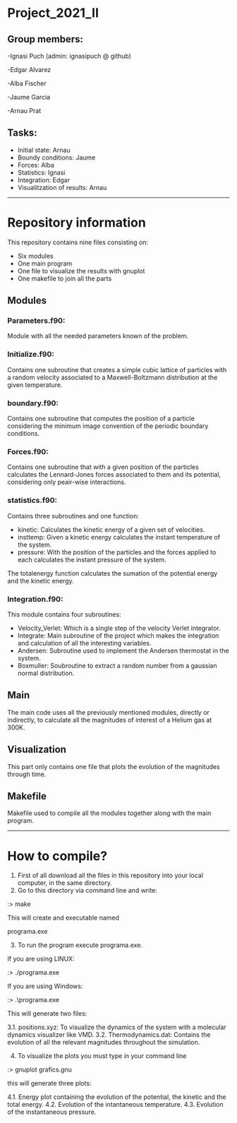 # Project_2021_II


## Group members:

-Ignasi Puch (admin: ignasipuch @ github)

-Edgar Alvarez

-Alba Fischer

-Jaume Garcia

-Arnau Prat


## Tasks:

- Initial state: Arnau
- Boundy conditions: Jaume
- Forces: Alba
- Statistics: Ignasi
- Integration: Edgar
- Visualitzation of results: Arnau

---

# Repository information

This repository contains nine files consisting on:

- Six modules
- One main program
- One file to visualize the results with gnuplot
- One makefile to join all the parts

## Modules

### Parameters.f90:

Module with all the needed parameters known of the problem.

### Initialize.f90:

Contains one subroutine that creates a simple cubic lattice of particles with a random velocity associated to a Maxwell-Boltzmann distribution at the given temperature. 

### boundary.f90:

Contains one subroutine that computes the position of a particle considering the minimum image convention of the periodic boundary conditions.

### Forces.f90:

Contains one subroutine that with a given position of the particles calculates the Lennard-Jones forces associated to them and its potential, considering only peair-wise interactions.

### statistics.f90:

Contains three subroutines and one function:
- kinetic: Calculates the kinetic energy of a given set of velocities.
- insttemp: Given a kinetic energy calculates the instant temperature of the system.
- pressure: With the position of the particles and the forces applied to each calculates the instant pressure of the system.

The totalenergy function calculates the sumation of the potential energy and the kinetic energy.

### Integration.f90:

This module contains four subroutines:
- Velocity_Verlet: Which is a single step of the velocity Verlet integrator.
- Integrate: Main subroutine of the project which makes the integration and calculation of all the interesting variables.
- Andersen: Subroutine used to implement the Andersen thermostat in the system.
- Boxmuller: Soubroutine to extract a random number from a gaussian normal distribution.

## Main

The main code uses all the previously mentioned modules, directly or indirectly, to calculate all the magnitudes of interest of a Helium gas at 300K.

## Visualization

This part only contains one file that plots the evolution of the magnitudes through time.

## Makefile

Makefile used to compile all the modules together along with the main program.

---

# How to compile?

1. First of all download all the files in this repository into your local computer, in the same directory.
2. Go to this directory via command line and write:

:> make

This will create and executable named

programa.exe

3. To run the program execute programa.exe.

If you are using LINUX:

:> ./programa.exe

If you are using Windows:

:> .\programa.exe

This will generate two files:

  3.1. positions.xyz: To visualize the dynamics of the system with a molecular dynamics visualizer like VMD.
  3.2. Thermodynamics.dat: Contains the evolution of all the relevant magnitudes throughout the simulation.

4. To visualize the plots you must type in your command line

:> gnuplot grafics.gnu

this will generate three plots:

  4.1. Energy plot containing the evolution of the potential, the kinetic and the total energy. 
  4.2. Evolution of the intantaneous temperature. 
  4.3. Evolution of the instantaneous pressure.




